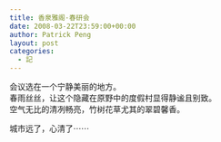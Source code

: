 ```yaml
---
title: 香泉雅阁·春研会
date: 2008-03-22T23:59:00+00:00
author: Patrick Peng
layout: post
categories:
  - 記
---
```

会议选在一个宁静美丽的地方。  
春雨丝丝，让这个隐藏在原野中的度假村显得静谧且别致。  
空气无比的清冽畅亮，竹树花草尤其的翠碧馨香。

城市远了，心清了⋯⋯